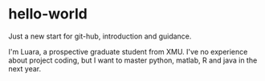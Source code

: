 # hello-world
Just a new start for git-hub, introduction and guidance.

I'm Luara, a prospective graduate student from XMU.
I've no experience about project coding, but I want to master python, matlab, R and java in the next year.

